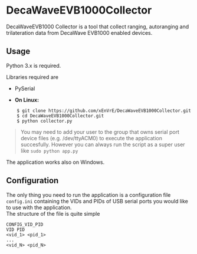 # DecaWaveEVB1000Collector
DecaWaveEVB1000 Collector is a tool that collect ranging, autoranging and trilateration data from DecaWave EVB1000 enabled devices.

Usage
------------
Python 3.x is required.

Libraries required are
 * PySerial
 
- **On Linux:**
```
    $ git clone https://github.com/xEnVrE/DecaWaveEVB1000Collector.git
    $ cd DecaWaveEVB1000Collector.git
    $ python collector.py
```
> You may need to add your user to the group that owns serial port device files  (e.g. /dev/ttyACM0) to 
     execute the application succesfully. However you can always run the script as a super user like
     ```
     sudo python app.py
     ```

The application works also on Windows.
  
Configuration
-------------
The only thing you need to run the application is a configuration file `config.ini` containing the VIDs and PIDs of
USB serial ports you would like to use with the application.  
The structure of the file is quite simple
```
CONFIG_VID_PID
VID PID
<vid_1> <pid_1>
...
<vid_N> <pid_N>
```
